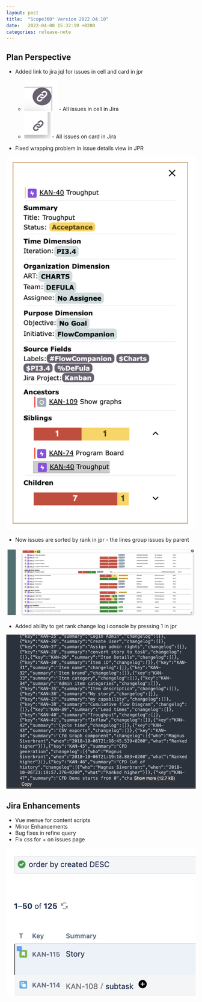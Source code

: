 ```yaml
---
layout: post
title:  "Scope360° Version 2022.04.10"
date:   2022-04-08 15:32:19 +0200
categories: release-note
---
```

## Plan Perspective

- Added link to jira jql for issues in cell and card in jpr

    - ![icon](/assets/images/release-notes/20220410-05.png) - All issues in cell in Jira
    - ![icon](/assets/images/release-notes/20220410-06.png) - All issues on card in Jira


- Fixed wrapping problem in issue details view in JPR

![release-note](/assets/images/release-notes/20220410-02.png)

- Now issues are sorted by rank in jpr - the lines group issues by parent

![release-note-full](/assets/images/release-notes/20220410-01.png)

- Added ability to get rank change log i console by pressing 1 in jpr

![release-note](/assets/images/release-notes/20220410-03.png)


## Jira Enhancements

- Vue menue for content scripts
- Minor Enhancements
- Bug fixes in refine query
- Fix css for + on issues page

![release-note](/assets/images/release-notes/20220410-04.png)
